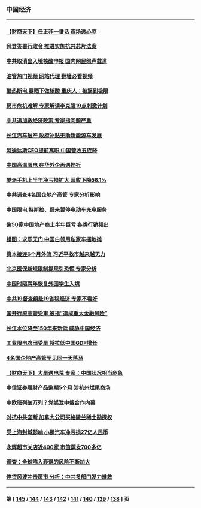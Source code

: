 ### 中国经济
---
#### [【财商天下】任正非一番话 市场透心凉](../../pages/ncid283/n13810102.md?08260845) 
#### [拜登签署行政令 推进实施抗共芯片法案](../../pages/ncid283/n13810148.md?08260845) 
#### [中共取消出入境核酸申报 国内网民怨声载道](../../pages/ncid283/n13810120.md?08260845) 
#### [油管热门视频 网站代理 翻墙必看视频](http://209.222.30.114:81/youtube.html?08260845)
#### [酷热断电 暴晒下做核酸 重庆人：被逼到极限](../../pages/ncid283/n13810046.md?08260845) 
#### [房市危机难解 专家解读李克强19点刺激计划](../../pages/ncid283/n13809893.md?08260845) 
#### [中共追加救经济政策 专家指问题严重](../../pages/ncid283/n13809833.md?08260845) 
#### [长江汽车破产 政府补贴无助新能源车发展](../../pages/ncid283/n13809649.md?08260845) 
#### [阿迪达斯CEO提前离职 中国营收五连降](../../pages/ncid283/n13809498.md?08260845) 
#### [中国高温限电 在华外企再遇挫折](../../pages/ncid283/n13809436.md?08260845) 
#### [酷派手机上半年净亏损扩大 营收下降56.1%](../../pages/ncid283/n13809363.md?08260845) 
#### [中共调查4名国企地产高管 专家分析影响](../../pages/ncid283/n13809372.md?08260845) 
#### [中国限电 特斯拉、蔚来暂停电动车充电服务](../../pages/ncid283/n13809217.md?08260845) 
#### [逾50家中国地产商上半年巨亏 各类行销频出](../../pages/ncid283/n13809014.md?08260845) 
#### [组图：求职无门 中国白领用私家车摆地摊](../../pages/ncid283/n13809239.md?08260845) 
#### [资本接连6个月外流 习近平救市越来越无力](../../pages/ncid283/n13809117.md?08260845) 
#### [北京医保新规限制提现引恐慌 专家分析](../../pages/ncid283/n13809016.md?08260845) 
#### [中国时隔两年恢复外国学生入境](../../pages/ncid283/n13809012.md?08260845) 
#### [中共19督查组赴19省稳经济 专家不看好](../../pages/ncid283/n13809003.md?08260845) 
#### [国开行原高管受审 被指“造成重大金融风险”](../../pages/ncid283/n13808959.md?08260845) 
#### [长江水位降至150年来新低 威胁中国经济](../../pages/ncid283/n13808965.md?08260845) 
#### [工业限电农田受旱 将拉低中国GDP增长](../../pages/ncid283/n13808899.md?08260845) 
#### [4名国企地产高管罕见同一天落马](../../pages/ncid283/n13808780.md?08260845) 
#### [【财商天下】大旱遇电荒 专家：中国状况相当危急](../../pages/ncid283/n13808628.md?08260845) 
#### [中信证券理财产品逾期5个月 涉杭州烂尾商场](../../pages/ncid283/n13808607.md?08260845) 
#### [中欧班列破万列？党媒泄中俄合作内幕](../../pages/ncid283/n13807912.md?08260845) 
#### [对抗中共垄断 加拿大公司买格陵兰稀土勘探权](../../pages/ncid283/n13808491.md?08260845) 
#### [受上海封城影响 小鹏汽车净亏损27亿人民币](../../pages/ncid283/n13808561.md?08260845) 
#### [永辉超市关店近400家 市值蒸发700多亿](../../pages/ncid283/n13808559.md?08260845) 
#### [调查：全球陷入衰退的风险不断加大](../../pages/ncid283/n13808549.md?08260845) 
#### [停贷风波冲击房市 分析：中共多部门发力难救](../../pages/ncid283/n13808540.md?08260845) 

---
#### 第 [ [145](./145.md?08260845) / [144](./144.md?08260845) / [143](./143.md?08260845) / [142](./142.md?08260845) / [141](./141.md?08260845) / [140](./140.md?08260845) / [139](./139.md?08260845) / [138](./138.md?08260845) ] 页
